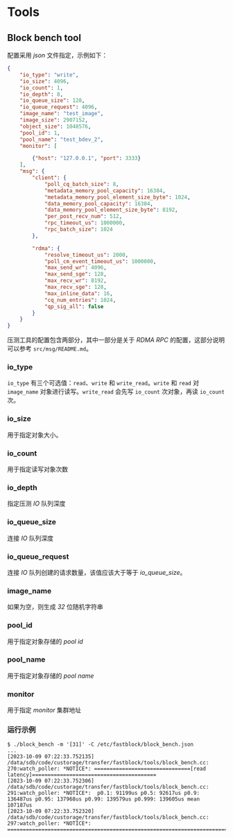 # Tools

## Block bench tool

配置采用 *json* 文件指定，示例如下：

```json
{
    "io_type": "write",
    "io_size": 4096,
    "io_count": 1,
    "io_depth": 8,
    "io_queue_size": 128,
    "io_queue_request": 4096,
    "image_name": "test_image",
    "image_size": 2907152,
    "object_size": 1048576,
    "pool_id": 1,
    "pool_name": "test_bdev_2",
    "monitor": [

        {"host": "127.0.0.1", "port": 3333}
    ],
    "msg": {
        "client": {
            "poll_cq_batch_size": 8,
            "metadata_memory_pool_capacity": 16384,
            "metadata_memory_pool_element_size_byte": 1024,
            "data_memory_pool_capacity": 16384,
            "data_memory_pool_element_size_byte": 8192,
            "per_post_recv_num": 512,
            "rpc_timeout_us": 1000000,
            "rpc_batch_size": 1024
        },

        "rdma": {
            "resolve_timeout_us": 2000,
            "poll_cm_event_timeout_us": 1000000,
            "max_send_wr": 4096,
            "max_send_sge": 128,
            "max_recv_wr": 8192,
            "max_recv_sge": 128,
            "max_inline_data": 16,
            "cq_num_entries": 1024,
            "qp_sig_all": false
        }
    }
}
```

压测工具的配置包含两部分，其中一部分是关于 *RDMA RPC* 的配置，这部分说明可以参考 `src/msg/README.md`。

### io_type

`io_type` 有三个可选值：`read`、`write` 和 `write_read`。`write` 和 `read` 对 `image_name` 对象进行读写。`write_read` 会先写 `io_count` 次对象，再读 `io_count` 次。

### io_size

用于指定对象大小。

### io_count

用于指定读写对象次数

### io_depth

指定压测 *IO* 队列深度

### io_queue_size

连接 *IO* 队列深度

### io_queue_request

连接 *IO* 队列创建的请求数量，该值应该大于等于 *io_queue_size*。

### image_name

如果为空，则生成 *32* 位随机字符串

### pool_id

用于指定对象存储的 *pool id*

### pool_name

用于指定对象存储的 *pool name*

### monitor

用于指定 *monitor* 集群地址

### 运行示例

```
$ ./block_bench -m '[31]' -C /etc/fastblock/block_bench.json
...
[2023-10-09 07:22:33.752135] /data/sdb/code/custorage/transfer/fastblock/tools/block_bench.cc: 270:watch_poller: *NOTICE*: ===============================[read  latency]========================================
[2023-10-09 07:22:33.752306] /data/sdb/code/custorage/transfer/fastblock/tools/block_bench.cc: 291:watch_poller: *NOTICE*:  p0.1: 91199us p0.5: 92617us p0.9: 136487us p0.95: 137968us p0.99: 139579us p0.999: 139605us mean 107187us
[2023-10-09 07:22:33.752320] /data/sdb/code/custorage/transfer/fastblock/tools/block_bench.cc: 297:watch_poller: *NOTICE*: ======================================================================================
```
